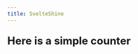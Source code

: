 ```yaml
---
title: SvelteShine
---
```


<script>
  import Counter from "./Counter.svelte";
</script>
<!-- <p style="font-size: 20px;">With this amazing tool, you can effortlessly create documentation for your projects and include svelte components in it to demonstrate their use.</p> -->

<p style="font-size: 24px; font-weight: 700;">Here is a simple counter</p>

<Counter />
